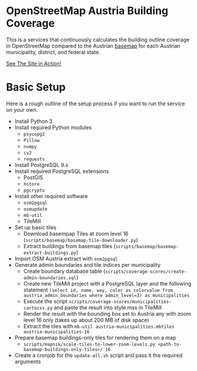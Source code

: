 # OpenStreetMap Austria Building Coverage

This is a services that continuously calculates the building outline coverage in OpenStreetMap compared to the Austrian
[basemap](http://www.basemap.at) for each Austrian municipality, district, and federal state.

[See The Site in Action!](https://osm-austria-building-coverage.thomaskonrad.at/)

# Basic Setup

Here is a rough outline of the setup process if you want to run the service on your own.

 * Install Python 3
 * Install required Python modules
    * `psycopg2`
    * `Pillow`
    * `numpy`
    * `cv2`
    * `requests`
 * Install PostgreSQL 9.x
 * Install required PostgreSQL extensions
    * PostGIS
    * `hstore`
    * `pgcrypto`
 * Install other required software
    * `osm2pgsql`
    * `osmupdate`
    * `mb-util`
    * TileMill
 * Set up basic tiles
    * Download basempap Tiles at zoom level 16 (`scripts/basemap/basemap-tile-downloader.py`)
    * Extract buildings from basemap tiles (`scripts/basemap/basemap-extract-buildings.py`)
 * Import OSM Austria extract with `osm2pgsql`
 * Generate admin boundaries and tile indices per municipality
    * Create boundary database table (`scripts/coverage-scores/create-admin-boundaries.sql`)
    * Create new TileMill project with a PostgreSQL layer and the following statement `(select id, name, way, color as colorvalue from austria_admin_boundaries where admin_level=3) as municipalities`
    * Execute the script `scripts/coverage-scores/municipalities-cartocss.py` and paste the result into style.mss in TileMill
    * Render the result with the bounding box set to Austria any with zoom level 16 only (takes up about 200 MB of disk space)
    * Extract the tiles with `mb-util austria-municipalities.mbtiles austria-municipalities-16`
 * Prepare basemap buildings-only tiles for rendering them on a map
    * `scripts/mapnik/scale-tiles-to-lower-zoom-levels.py <path-to-basemap-buildings-only-tiles>/ 16`
 * Create a cronjob for the `update-all.sh` script and pass it the required arguments